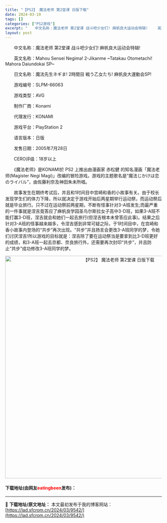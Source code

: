 ```yaml
---
title: "【PS2】 魔法老师 第2堂课 日版下载"
date: 2024-03-19
tags: []
categories: ["PS2游戏"]
excerpt: "　　中文名称：魔法老师 第2堂课 战斗吧少女们! 麻帆良大运动会特辑! 　　英文名称：Mahou Sensei Negima! 2-Jikanme ~Tatakau Otometachi! Mahora Daiundokai SP~ 　　日文名称：魔法先生ネギま! 2時間目 戦う乙女たち! 麻帆良大&hellip;"
layout: post
---
```


 <p>　　中文名称：魔法老师 第2堂课 战斗吧少女们! 麻帆良大运动会特辑!</p> <p>　　英文名称：Mahou Sensei Negima! 2-Jikanme ~Tatakau Otometachi! Mahora Daiundokai SP~</p> <p>　　日文名称：魔法先生ネギま! 2時間目 戦う乙女たち! 麻帆良大運動会SP!</p> <p>　　游戏编号：SLPM-66063</p> <p>　　游戏类型：AVG</p> <p>　　制作厂商：Konami</p> <p>　　代理发行：KONAMI</p> <p>　　游戏平台：PlayStation 2</p> <p>　　语言版本：日版</p> <p>　　发售日期：2005年7月28日</p> <p>　　CERO评级：18岁以上</p> <p>　　《魔法老师》是KONAMI於 PS2 上推出由漫画家 赤松健 的知名漫画「魔法老师(Magister Negi Magi)」改编的冒险游戏。游戏的主题歌名是&ldquo;魔法じかけは恋のライバル&rdquo;，由佐藤利奈及神田朱未所唱。</p> <p>　　故事发生在期终考试后，并且和1时间目中宫崎和香的小故事有关。由于校长发现学生们的体力下降，所以就决定于游戏开始后两星期举行运动祭，而运动祭后就是毕业旅行。只不过在运动祭前两星期，不断有怪事针对3-A班发生;而最严重的一件事就是涅吉竟答应了麻帆良学园圣鸟尔斯拉女子高中3-D班，如果3-A班不能打赢3-D班，涅吉就会和她们一起去旅行(但涅吉根本未曾答应此事)。结果之后针对3-A班的怪事越来越多，令涅吉感到非常可疑之际，于1时间目中，在宫崎和香小故事内登场的&ldquo;共步&rdquo;再次出现。&ldquo;共步&rdquo;并且扬言会更改3-A班同学的梦，令她们讨厌涅吉!所以游戏的目标就是：涅吉除了要在运动祭当是要拿到比3-D班更好的成绩，和3-A班一起去京都、奈良旅行外，还需要再次封印&ldquo;共步&rdquo;，并且防止&ldquo;共步&rdquo;成功修改3-A班同学的梦。</p> <p align="center"><img align="" border="0" src="https://lad.sfcrom.cn/wp-content/uploads/2024/03/20240319_65f9987df0fe8.jpg" width="715" alt="【PS2】 魔法老师 第2堂课 日版下载" /></p> <p><h4>下载地址(由网友<font color="red">eatingbeen</font>发布)：</h4></p> 

---
📖 **下载地址/原文地址：** 本文最初发布于我的博客网站：[https://lad.sfcrom.cn/2024/03/9542/](https://lad.sfcrom.cn/2024/03/9542/)
